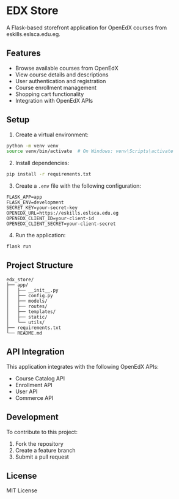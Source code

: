 # EDX Store

A Flask-based storefront application for OpenEdX courses from eskills.eslsca.edu.eg.

## Features

- Browse available courses from OpenEdX
- View course details and descriptions
- User authentication and registration
- Course enrollment management
- Shopping cart functionality
- Integration with OpenEdX APIs

## Setup

1. Create a virtual environment:
```bash
python -m venv venv
source venv/bin/activate  # On Windows: venv\Scripts\activate
```

2. Install dependencies:
```bash
pip install -r requirements.txt
```

3. Create a `.env` file with the following configuration:
```
FLASK_APP=app
FLASK_ENV=development
SECRET_KEY=your-secret-key
OPENEDX_URL=https://eskills.eslsca.edu.eg
OPENEDX_CLIENT_ID=your-client-id
OPENEDX_CLIENT_SECRET=your-client-secret
```

4. Run the application:
```bash
flask run
```

## Project Structure

```
edx_store/
├── app/
│   ├── __init__.py
│   ├── config.py
│   ├── models/
│   ├── routes/
│   ├── templates/
│   ├── static/
│   └── utils/
├── requirements.txt
└── README.md
```

## API Integration

This application integrates with the following OpenEdX APIs:
- Course Catalog API
- Enrollment API
- User API
- Commerce API

## Development

To contribute to this project:
1. Fork the repository
2. Create a feature branch
3. Submit a pull request

## License

MIT License 
